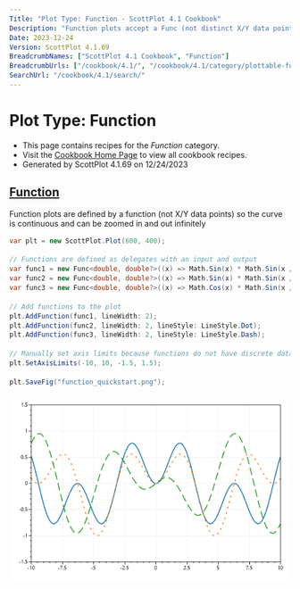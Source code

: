 ```yaml
---
Title: "Plot Type: Function - ScottPlot 4.1 Cookbook"
Description: "Function plots accept a Func (not distinct X/Y data points) to create line plots which can be zoomed infinitely."
Date: 2023-12-24
Version: ScottPlot 4.1.69
BreadcrumbNames: ["ScottPlot 4.1 Cookbook", "Function"]
BreadcrumbUrls: ["/cookbook/4.1/", "/cookbook/4.1/category/plottable-function/"]
SearchUrl: "/cookbook/4.1/search/"
---
```


# Plot Type: Function
* This page contains recipes for the _Function_ category.
* Visit the [Cookbook Home Page](../../) to view all cookbook recipes.
* Generated by ScottPlot 4.1.69 on 12/24/2023
<h2><a id='function' href='/cookbook/4.1/recipes/function_quickstart/'>Function</a></h2>

Function plots are defined by a function (not X/Y data points) so the curve is continuous and can be zoomed in and out infinitely

```cs
var plt = new ScottPlot.Plot(600, 400);

// Functions are defined as delegates with an input and output
var func1 = new Func<double, double?>((x) => Math.Sin(x) * Math.Sin(x / 2));
var func2 = new Func<double, double?>((x) => Math.Sin(x) * Math.Sin(x / 3));
var func3 = new Func<double, double?>((x) => Math.Cos(x) * Math.Sin(x / 5));

// Add functions to the plot
plt.AddFunction(func1, lineWidth: 2);
plt.AddFunction(func2, lineWidth: 2, lineStyle: LineStyle.Dot);
plt.AddFunction(func3, lineWidth: 2, lineStyle: LineStyle.Dash);

// Manually set axis limits because functions do not have discrete data points
plt.SetAxisLimits(-10, 10, -1.5, 1.5);

plt.SaveFig("function_quickstart.png");
```

<img src='../../images/function_quickstart.png' class='d-block mx-auto my-5' />



